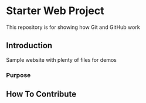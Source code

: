 # Starter Web Project

This repository is for showing how Git and GitHub work

## Introduction

Sample website with plenty of files for demos

### Purpose

## How To Contribute